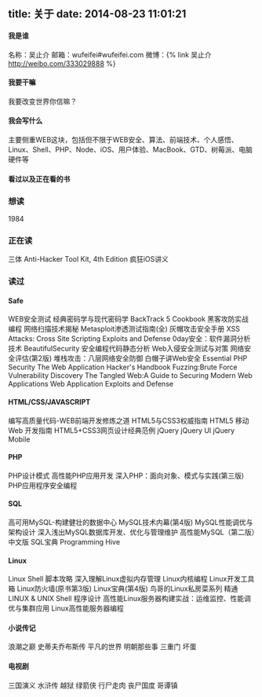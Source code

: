 title: 关于
date: 2014-08-23 11:01:21
---
#### 我是谁

名称：吴止介
邮箱：wufeifei#wufeifei.com
微博：{% link 吴止介 http://weibo.com/333029888 %}

#### 我要干嘛
我要改变世界你信嘛？

#### 我会写什么
主要侧重WEB这块，包括但不限于WEB安全、算法、前端技术、个人感悟、Linux、Shell、PHP、Node、iOS、用户体验、MacBook、GTD、树莓派、电脑硬件等

#### 看过以及正在看的书
### 想读
1984

### 正在读
三体
Anti-Hacker Tool Kit, 4th Edition
疯狂iOS讲义

### 读过

#### Safe
WEB安全测试
经典密码学与现代密码学
BackTrack 5 Cookbook
黑客攻防实战编程
网络扫描技术揭秘
Metasploit渗透测试指南(全)
灰帽攻击安全手册
XSS Attacks: Cross Site Scripting Exploits and Defense
0day安全：软件漏洞分析技术
BeautifulSecurity
安全编程代码静态分析
Web入侵安全测试与对策
网络安全评估(第2版)
堆栈攻击：八层网络安全防御
白帽子讲Web安全
Essential PHP Security
The Web Application Hacker's Handbook
Fuzzing:Brute Force Vulnerability Discovery
The Tangled Web:A Guide to Securing Modern Web Applications
Web Application Exploits and Defense

#### HTML/CSS/JAVASCRIPT
编写高质量代码-WEB前端开发修炼之道
HTML5与CSS3权威指南
HTML5 移动 Web 开发指南
HTML5+CSS3网页设计经典范例
jQuery
jQuery UI
jQuery Mobile

#### PHP
PHP设计模式
高性能PHP应用开发
深入PHP：面向对象、模式与实践(第三版)
PHP应用程序安全编程

#### SQL
高可用MySQL-构建健壮的数据中心
MySQL技术内幕(第4版)
MySQL性能调优与架构设计
深入浅出MySQL数据库开发、优化与管理维护
高性能MySQL（第二版）中文版
SQL宝典
Programming Hive

#### Linux
Linux Shell 脚本攻略
深入理解Linux虚拟内存管理
Linux内核编程
Linux开发工具箱
Linux防火墙(原书第3版)
Linux宝典(第4版)
鸟哥的Linux私房菜系列
精通 LINUX & UNIX Shell 程序设计
高性能Linux服务器构建实战：运维监控、性能调优与集群应用
Linux高性能服务器编程

#### 小说传记
浪潮之巅
史蒂夫乔布斯传
平凡的世界
明朝那些事
三重门
坏蛋

#### 电视剧
三国演义
水浒传
越狱
绿箭侠
行尸走肉
丧尸国度
哥谭镇
